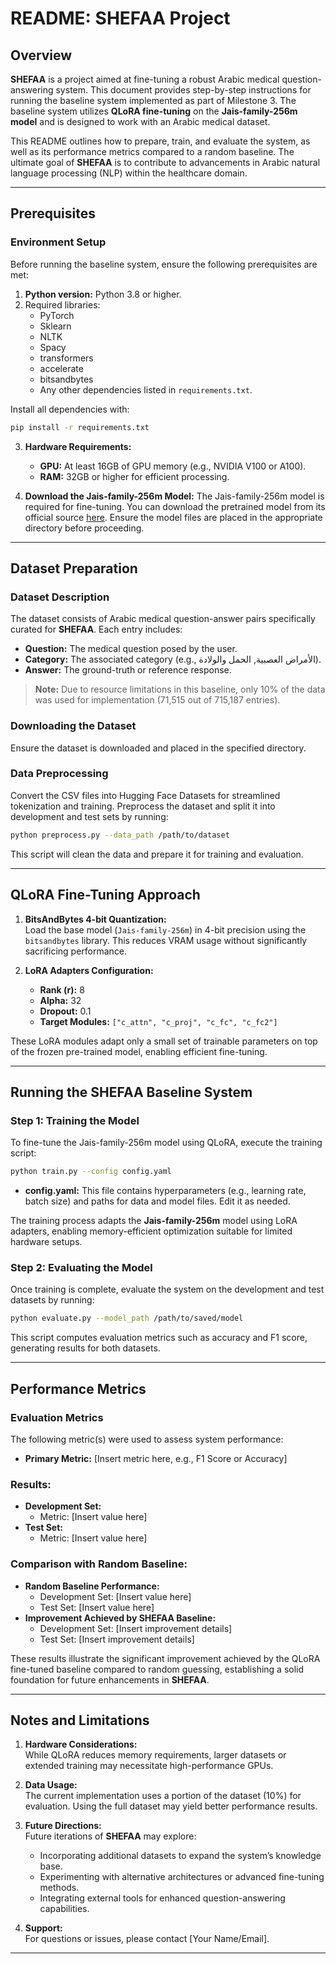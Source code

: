 
# README: SHEFAA Project

## Overview
**SHEFAA** is a project aimed at fine-tuning a robust Arabic medical question-answering system. This document provides step-by-step instructions for running the baseline system implemented as part of Milestone 3. The baseline system utilizes **QLoRA fine-tuning** on the **Jais-family-256m model** and is designed to work with an Arabic medical dataset.

This README outlines how to prepare, train, and evaluate the system, as well as its performance metrics compared to a random baseline. The ultimate goal of **SHEFAA** is to contribute to advancements in Arabic natural language processing (NLP) within the healthcare domain.

---

## Prerequisites

### Environment Setup
Before running the baseline system, ensure the following prerequisites are met:

1. **Python version:** Python 3.8 or higher.
2. Required libraries:
   - PyTorch
   - Sklearn
   - NLTK
   - Spacy
   - transformers
   - accelerate
   - bitsandbytes
   - Any other dependencies listed in `requirements.txt`.

Install all dependencies with:
```bash
pip install -r requirements.txt
```

3. **Hardware Requirements:**
   - **GPU:** At least 16GB of GPU memory (e.g., NVIDIA V100 or A100).
   - **RAM:** 32GB or higher for efficient processing.

4. **Download the Jais-family-256m Model:**
   The Jais-family-256m model is required for fine-tuning. You can download the pretrained model from its official source [here](https://huggingface.co/). Ensure the model files are placed in the appropriate directory before proceeding.

---

## Dataset Preparation

### Dataset Description
The dataset consists of Arabic medical question-answer pairs specifically curated for **SHEFAA**. Each entry includes:
- **Question:** The medical question posed by the user.
- **Category:** The associated category (e.g., الأمراض العصبية, الحمل والولادة).
- **Answer:** The ground-truth or reference response.

> **Note:** Due to resource limitations in this baseline, only 10% of the data was used for implementation (71,515 out of 715,187 entries).

### Downloading the Dataset
Ensure the dataset is downloaded and placed in the specified directory.

### Data Preprocessing
Convert the CSV files into Hugging Face Datasets for streamlined tokenization and training. Preprocess the dataset and split it into development and test sets by running:
```bash
python preprocess.py --data_path /path/to/dataset
```
This script will clean the data and prepare it for training and evaluation.

---

## QLoRA Fine-Tuning Approach

1. **BitsAndBytes 4-bit Quantization:**  
   Load the base model (`Jais-family-256m`) in 4-bit precision using the `bitsandbytes` library. This reduces VRAM usage without significantly sacrificing performance.

2. **LoRA Adapters Configuration:**
   - **Rank (r):** 8
   - **Alpha:** 32
   - **Dropout:** 0.1
   - **Target Modules:** `["c_attn", "c_proj", "c_fc", "c_fc2"]`

These LoRA modules adapt only a small set of trainable parameters on top of the frozen pre-trained model, enabling efficient fine-tuning.

---

## Running the SHEFAA Baseline System

### Step 1: Training the Model
To fine-tune the Jais-family-256m model using QLoRA, execute the training script:
```bash
python train.py --config config.yaml
```
- **config.yaml:** This file contains hyperparameters (e.g., learning rate, batch size) and paths for data and model files. Edit it as needed.

The training process adapts the **Jais-family-256m** model using LoRA adapters, enabling memory-efficient optimization suitable for limited hardware setups.

### Step 2: Evaluating the Model
Once training is complete, evaluate the system on the development and test datasets by running:
```bash
python evaluate.py --model_path /path/to/saved/model
```
This script computes evaluation metrics such as accuracy and F1 score, generating results for both datasets.

---

## Performance Metrics

### Evaluation Metrics
The following metric(s) were used to assess system performance:
- **Primary Metric:** [Insert metric here, e.g., F1 Score or Accuracy]

### Results:
- **Development Set:**
  - Metric: [Insert value here]
- **Test Set:**
  - Metric: [Insert value here]

### Comparison with Random Baseline:
- **Random Baseline Performance:**
  - Development Set: [Insert value here]
  - Test Set: [Insert value here]
- **Improvement Achieved by SHEFAA Baseline:**
  - Development Set: [Insert improvement details]
  - Test Set: [Insert improvement details]

These results illustrate the significant improvement achieved by the QLoRA fine-tuned baseline compared to random guessing, establishing a solid foundation for future enhancements in **SHEFAA**.

---

## Notes and Limitations

1. **Hardware Considerations:**  
   While QLoRA reduces memory requirements, larger datasets or extended training may necessitate high-performance GPUs.

2. **Data Usage:**  
   The current implementation uses a portion of the dataset (10%) for evaluation. Using the full dataset may yield better performance results.

3. **Future Directions:**  
   Future iterations of **SHEFAA** may explore:
   - Incorporating additional datasets to expand the system’s knowledge base.
   - Experimenting with alternative architectures or advanced fine-tuning methods.
   - Integrating external tools for enhanced question-answering capabilities.

4. **Support:**  
   For questions or issues, please contact [Your Name/Email].

---
